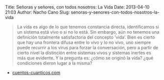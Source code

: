 Title: Señoras y señores, con todos nosotros: La Vida
Date: 2013-04-10 21:03
Author: Nacho Cano
Slug: senoras-y-senores-con-todos-nosotros-la-vida

> La vida es algo de lo que tenemos constancia directa, identificamos si
> un sistema está vivo o si no lo está. Sin embargo, aún no tenemos una
> definición totalmente satisfactoria del concepto ’vida’. Bien es
> cierto que hay una frontera difusa entre lo vivo y lo no vivo, uno
> siempre puede recurrir a los virus para forzar la conversación, pero a
> partir de cierto nivel la distinción entre sistemas vivos y sistemas
> inertes es más que evidente. Y la pregunta es: ¿cómo se originó la
> vida? ¿qué condiciones dieron lugar a la misma?

- [cuentos-cuanticos.com][]

  [cuentos-cuanticos.com]: http://cuentos-cuanticos.com/2013/04/09/teorias-origen-de-la-vida/
    "Señoras y señores, con todos nosotros: La Vida"
